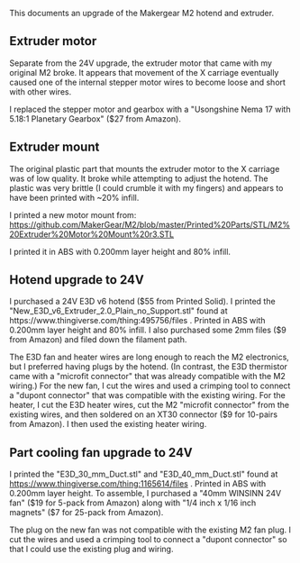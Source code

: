 This documents an upgrade of the Makergear M2 hotend and extruder.

## Extruder motor

Separate from the 24V upgrade, the extruder motor that came with my
original M2 broke.  It appears that movement of the X carriage
eventually caused one of the internal stepper motor wires to become
loose and short with other wires.

I replaced the stepper motor and gearbox with a "Usongshine Nema 17
with 5.18:1 Planetary Gearbox" ($27 from Amazon).

## Extruder mount

The original plastic part that mounts the extruder motor to the X
carriage was of low quality.  It broke while attempting to adjust the
hotend.  The plastic was very brittle (I could crumble it with my
fingers) and appears to have been printed with ~20% infill.

I printed a new motor mount from:
https://github.com/MakerGear/M2/blob/master/Printed%20Parts/STL/M2%20Extruder%20Motor%20Mount%20r3.STL

I printed it in ABS with 0.200mm layer height and 80% infill.

## Hotend upgrade to 24V

I purchased a 24V E3D v6 hotend ($55 from Printed Solid).  I printed
the "New_E3D_v6_Extruder_2.0_Plain_no_Support.stl" found at
https://www.thingiverse.com/thing:495756/files .  Printed in ABS
with 0.200mm layer height and 80% infill.  I also purchased some 2mm
files ($9 from Amazon) and filed down the filament path.

The E3D fan and heater wires are long enough to reach the M2
electronics, but I preferred having plugs by the hotend.  (In
contrast, the E3D thermistor came with a "microfit connector" that was
already compatible with the M2 wiring.)  For the new fan, I cut the
wires and used a crimping tool to connect a "dupont connector" that
was compatible with the existing wiring.  For the heater, I cut the
E3D heater wires, cut the M2 "microfit connector" from the existing
wires, and then soldered on an XT30 connector ($9 for 10-pairs from
Amazon).  I then used the existing heater wiring.

## Part cooling fan upgrade to 24V

I printed the "E3D_30_mm_Duct.stl" and "E3D_40_mm_Duct.stl" found at
https://www.thingiverse.com/thing:1165614/files .  Printed in ABS
with 0.200mm layer height.  To assemble, I purchased a "40mm WINSINN
24V fan" ($19 for 5-pack from Amazon) along with "1/4 inch x 1/16 inch
magnets" ($7 for 25-pack from Amazon).

The plug on the new fan was not compatible with the existing M2 fan
plug.  I cut the wires and used a crimping tool to connect a "dupont
connector" so that I could use the existing plug and wiring.
